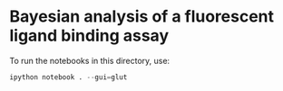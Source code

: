 # Bayesian analysis of a fluorescent ligand binding assay

To run the notebooks in this directory, use:

```python
ipython notebook . --gui=glut
```

